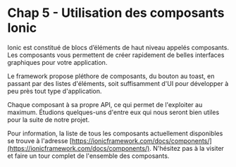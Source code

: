 # Chap 5 - Utilisation des composants Ionic

Ionic est constitué de blocs d’éléments de haut niveau appelés composants. Les composants vous permettent de créer rapidement de belles interfaces graphiques pour votre application.

Le framework propose pléthore de composants, du bouton au toast, en passant par des listes d'éléments, soit suffisamment d'UI pour développer à peu près tout type d'application.

Chaque composant à sa propre API, ce qui permet de l'exploiter au maximum. Étudions quelques-uns d'entre eux qui nous seront bien utiles pour la suite de notre projet.

Pour information, la liste de tous les composants actuellement disponibles se trouve à l'adresse  [https://ionicframework.com/docs/components/](https://ionicframework.com/docs/components/). N'hésitez pas à la visiter et faire un tour complet de l'ensemble des composants.

